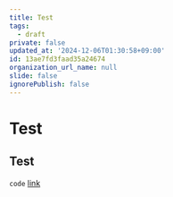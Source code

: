 ```yaml
---
title: Test
tags:
  - draft
private: false
updated_at: '2024-12-06T01:30:58+09:00'
id: 13ae7fd3faad35a24674
organization_url_name: null
slide: false
ignorePublish: false
---
```


# Test

## Test
`code`
[link](https://www.google.com)

